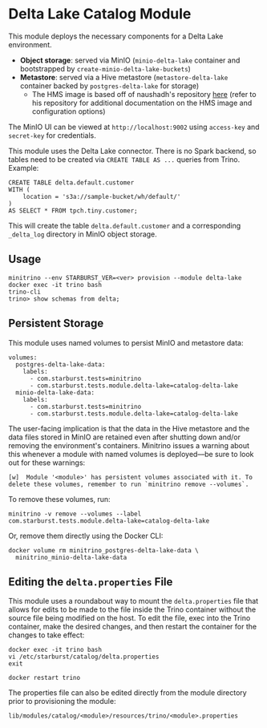 # Delta Lake Catalog Module

This module deploys the necessary components for a Delta Lake environment.

- **Object storage**: served via MinIO (`minio-delta-lake` container and
  bootstrapped by `create-minio-delta-lake-buckets`)
- **Metastore**: served via a Hive metastore (`metastore-delta-lake` container
  backed by `postgres-delta-lake` for storage)
  - The HMS image is based off of naushadh's repository
    [here](https://github.com/naushadh/hive-metastore) (refer to his repository
    for additional documentation on the HMS image and configuration options)

The MinIO UI can be viewed at `http://localhost:9002` using `access-key` and
`secret-key` for credentials.

This module uses the Delta Lake connector. There is no Spark backend, so tables
need to be created via `CREATE TABLE AS ...` queries from Trino. Example:

    CREATE TABLE delta.default.customer 
    WITH (
        location = 's3a://sample-bucket/wh/default/'
    )
    AS SELECT * FROM tpch.tiny.customer;

This will create the table `delta.default.customer` and a corresponding
`_delta_log` directory in MinIO object storage.

## Usage

    minitrino --env STARBURST_VER=<ver> provision --module delta-lake
    docker exec -it trino bash 
    trino-cli
    trino> show schemas from delta;

## Persistent Storage

This module uses named volumes to persist MinIO and metastore data:

    volumes:
      postgres-delta-lake-data:
        labels:
          - com.starburst.tests=minitrino
          - com.starburst.tests.module.delta-lake=catalog-delta-lake
      minio-delta-lake-data:
        labels:
          - com.starburst.tests=minitrino
          - com.starburst.tests.module.delta-lake=catalog-delta-lake

The user-facing implication is that the data in the Hive metastore and the data
files stored in MinIO are retained even after shutting down and/or removing the
environment's containers. Minitrino issues a warning about this whenever a
module with named volumes is deployed––be sure to look out for these warnings:

    [w]  Module '<module>' has persistent volumes associated with it. To delete these volumes, remember to run `minitrino remove --volumes`.

To remove these volumes, run:

    minitrino -v remove --volumes --label com.starburst.tests.module.delta-lake=catalog-delta-lake
  
Or, remove them directly using the Docker CLI:

    docker volume rm minitrino_postgres-delta-lake-data \
      minitrino_minio-delta-lake-data

## Editing the `delta.properties` File

This module uses a roundabout way to mount the `delta.properties` file that
allows for edits to be made to the file inside the Trino container without the
source file being modified on the host. To edit the file, exec into the Trino
container, make the desired changes, and then restart the container for the
changes to take effect:

    docker exec -it trino bash 
    vi /etc/starburst/catalog/delta.properties
    exit

    docker restart trino

The properties file can also be edited directly from the module directory prior
to provisioning the module:

    lib/modules/catalog/<module>/resources/trino/<module>.properties
